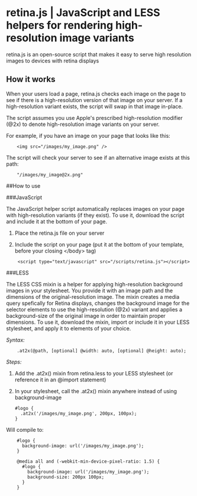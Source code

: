 # retina.js | JavaScript and LESS helpers for rendering high-resolution image variants

retina.js is an open-source script that makes it easy to serve high resolution images to devices with retina displays


## How it works

When your users load a page, retina.js checks each image on the page to see if there is a high-resolution version of that image on your server. If a high-resolution variant exists, the script will swap in that image in-place.

The script assumes you use Apple's prescribed high-resolution modifier (@2x) to denote high-resolution image variants on your server.

For example, if you have an image on your page that looks like this:
	
		<img src="/images/my_image.png" />

The script will check your server to see if an alternative image exists at this path:
	
		"/images/my_image@2x.png"


##How to use

###JavaScript

The JavaScript helper script automatically replaces images on your page with high-resolution variants (if they exist). To use it, download the script and include it at the bottom of your page.

1. Place the retina.js file on your server
2. Include the script on your page (put it at the bottom of your template, before your closing \</body> tag)

		<script type="text/javascript" src="/scripts/retina.js"></script> 


###LESS

The LESS CSS mixin is a helper for applying high-resolution background images in your stylesheet. You provide it with an image path and the dimensions of the original-resolution image. The mixin creates a media query spefically for Retina displays, changes the background image for the selector elements to use the high-resolution (@2x) variant and applies a background-size of the original image in order to maintain proper dimensions. To use it, download the mixin, import or include it in your LESS stylesheet, and apply it to elements of your choice.

*Syntax:*

		.at2x(@path, [optional] @width: auto, [optional] @height: auto);

*Steps:*

1.	Add the .at2x() mixin from retina.less to your LESS stylesheet (or reference it in an @import statement)
2.	In your stylesheet, call the .at2x() mixin anywhere instead of using background-image 

		#logo {
		  .at2x('/images/my_image.png', 200px, 100px);
		} 

Will compile to: 

		#logo {
		  background-image: url('/images/my_image.png');
		}

		@media all and (-webkit-min-device-pixel-ratio: 1.5) {
		  #logo {
		    background-image: url('/images/my_image.png');
		    background-size: 200px 100px;
		  }
		}
